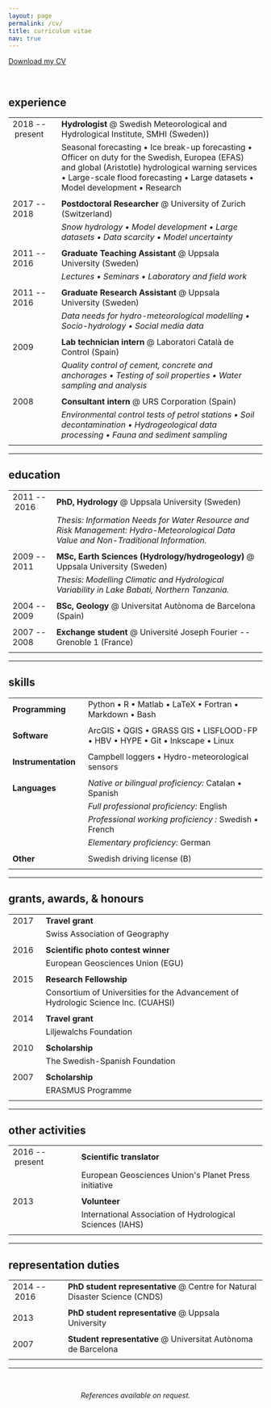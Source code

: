```yaml
---
layout: page
permalink: /cv/
title: curriculum vitae
nav: true
---
```


<a target="_blank" href="/assets/pdf/gironslopez-cv.pdf" class="button" title="Download short CV as PDF">Download my CV</a>

&nbsp;

## experience

| | |
|-|-|
| 2018&nbsp;--&nbsp;present&nbsp;&nbsp; | **Hydrologist** @ Swedish Meteorological and Hydrological Institute, SMHI (Sweden)) |
| | Seasonal forecasting • Ice break-up forecasting • Officer on duty for the Swedish, Europea (EFAS) and global (Aristotle) hydrological warning services • Large-scale flood forecasting • Large datasets • Model development • Research |
| | |
| 2017 -- 2018 | **Postdoctoral Researcher** @ University of Zurich (Switzerland) |
| | *Snow hydrology • Model development • Large datasets • Data scarcity • Model uncertainty* |
| | |
| 2011 -- 2016 | **Graduate Teaching Assistant** @ Uppsala University (Sweden) |
| | *Lectures • Seminars • Laboratory and field work* |
| | |
| 2011 -- 2016 | **Graduate Research Assistant** @ Uppsala University (Sweden) |
| | *Data needs for hydro-meteorological modelling • Socio-hydrology • Social media data* |
| | |
| 2009 | **Lab technician intern** @ Laboratori Català de Control (Spain) |
| | *Quality control of cement, concrete and anchorages • Testing of soil properties • Water sampling and analysis* |
| | |
| 2008 | **Consultant intern** @ URS Corporation (Spain) |
| | *Environmental control tests of petrol stations • Soil decontamination • Hydrogeological data processing • Fauna and sediment sampling* |
| | |

---

## education

| | |
|-|-|
| 2011&nbsp;--&nbsp;2016&nbsp;&nbsp; | **PhD, Hydrology** @ Uppsala University (Sweden) |
| | *Thesis: Information Needs for Water Resource and Risk Management: Hydro-Meteorological Data Value and Non-Traditional Information.* |
| | |
| 2009 -- 2011 | **MSc, Earth Sciences (Hydrology/hydrogeology)** @ Uppsala University (Sweden) |
| | *Thesis: Modelling Climatic and Hydrological Variability in Lake Babati, Northern Tanzania.* |
| | |
| 2004 -- 2009 | **BSc, Geology** @ Universitat Autònoma de Barcelona (Spain) |
| | |
| 2007 -- 2008 | **Exchange student** @ Université Joseph Fourier -- Grenoble 1 (France) |
| | |

---

## skills

| | |
|-|-|
| **Programming** | Python • R • Matlab • LaTeX • Fortran • Markdown • Bash |
| | |
| **Software** | ArcGIS • QGIS • GRASS GIS • LISFLOOD-FP • HBV • HYPE • Git • Inkscape • Linux |
| | |
| **Instrumentation**&nbsp;&nbsp; | Campbell loggers • Hydro-meteorological sensors |
| | |
| **Languages** | *Native or bilingual proficiency:* Catalan • Spanish |
| | *Full professional proficiency:* English |
| | *Professional working proficiency :* Swedish • French |
| | *Elementary proficiency:* German |
| | |
| **Other** | Swedish driving license (B) |
| | |

---

## grants, awards, & honours

| | |
|-|-|
| 2017&nbsp;&nbsp; | **Travel grant** |
| | Swiss Association of Geography |
| | |
| 2016 | **Scientific photo contest winner** |
| | European Geosciences Union (EGU) |
| | |
| 2015 | **Research Fellowship** |
| | Consortium of Universities for the Advancement of Hydrologic Science Inc. (CUAHSI) |
| | |
| 2014 | **Travel grant** |
| | Liljewalchs Foundation |
| | |
| 2010 | **Scholarship** |
| | The Swedish-Spanish Foundation |
| | |
| 2007 | **Scholarship** |
| | ERASMUS Programme |
| | |

---

## other activities

| | |
|-|-|
| 2016&nbsp;--&nbsp;present&nbsp;&nbsp; | **Scientific translator** |
| | European Geosciences Union's Planet Press initiative |
| | |
| 2013 | **Volunteer** |
| | International Association of Hydrological Sciences (IAHS) |
| | |

---

## representation duties

| | |
|-|-|
| 2014&nbsp;--&nbsp;2016&nbsp;&nbsp; | **PhD student representative** @ Centre for Natural Disaster Science (CNDS) |
| | |
| 2013 | **PhD student representative** @ Uppsala University |
| | |
| 2007 | **Student representative** @ Universitat Autònoma de Barcelona |
| | |

---

&nbsp;

<p align="center">
<i>References available on request.</i>
</p>